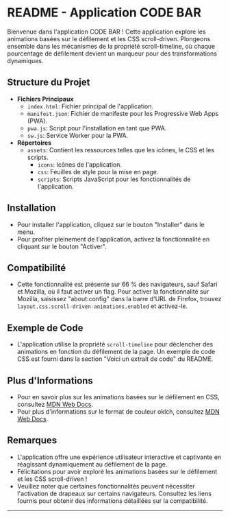 # README - Application CODE BAR

Bienvenue dans l'application CODE BAR ! Cette application explore les animations basées sur le défilement et les CSS scroll-driven. Plongeons ensemble dans les mécanismes de la propriété scroll-timeline, où chaque pourcentage de défilement devient un marqueur pour des transformations dynamiques.

## Structure du Projet

- **Fichiers Principaux**
  - `index.html`: Fichier principal de l'application.
  - `manifest.json`: Fichier de manifeste pour les Progressive Web Apps (PWA).
  - `pwa.js`: Script pour l'installation en tant que PWA.
  - `sw.js`: Service Worker pour la PWA.
- **Répertoires**
  - `assets`: Contient les ressources telles que les icônes, le CSS et les scripts.
    - `icons`: Icônes de l'application.
    - `css`: Feuilles de style pour la mise en page.
    - `scripts`: Scripts JavaScript pour les fonctionnalités de l'application.

## Installation

- Pour installer l'application, cliquez sur le bouton "Installer" dans le menu.
- Pour profiter pleinement de l'application, activez la fonctionnalité en cliquant sur le bouton "Activer".

## Compatibilité

- Cette fonctionnalité est présente sur 66 % des navigateurs, sauf Safari et Mozilla, où il faut activer un flag. Pour activer la fonctionnalité sur Mozilla, saisissez "about:config" dans la barre d'URL de Firefox, trouvez `layout.css.scroll-driven-animations.enabled` et activez-le.

## Exemple de Code

- L'application utilise la propriété `scroll-timeline` pour déclencher des animations en fonction du défilement de la page. Un exemple de code CSS est fourni dans la section "Voici un extrait de code" du README.

## Plus d'Informations

- Pour en savoir plus sur les animations basées sur le défilement en CSS, consultez [MDN Web Docs](https://developer.mozilla.org/en-US/docs/Web/CSS/CSS_scroll-driven_animations).
- Pour plus d'informations sur le format de couleur oklch, consultez [MDN Web Docs](https://developer.mozilla.org/en-US/docs/Web/CSS/color_value/oklch).

## Remarques

- L'application offre une expérience utilisateur interactive et captivante en réagissant dynamiquement au défilement de la page.
- Félicitations pour avoir exploré les animations basées sur le défilement et les CSS scroll-driven !
- Veuillez noter que certaines fonctionnalités peuvent nécessiter l'activation de drapeaux sur certains navigateurs. Consultez les liens fournis pour obtenir des informations détaillées sur la compatibilité.

---
